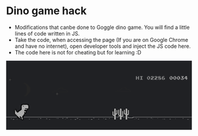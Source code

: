 # Dino game hack

- Modifications that canbe done to Goggle dino game. You will find a little lines of code written in JS.
- Take the code, when accessing the page (If you are on Google Chrome and have no internet), open developer tools and inject the JS code here.
- The code here is not for cheating but for learning :D

<img src = "https://github.com/Kirubel-Eshetu/media-repo/blob/main/Dino-game.png" alt = "Dino game">

